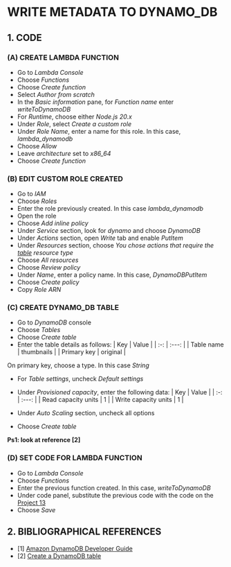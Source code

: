 # WRITE METADATA TO DYNAMO_DB

## 1. CODE

### (A) CREATE LAMBDA FUNCTION

- Go to *Lambda Console*
- Choose *Functions*
- Choose *Create function*
- Select *Author from scratch*
- In the *Basic information* pane, for *Function name* enter *writeToDynamoDB*
- For *Runtime*, choose either *Node.js 20.x*
- Under *Role*, select *Create a custom role*
- Under *Role Name*, enter a name for this role. In this case, *lambda_dynamodb*
- Choose *Allow*
- Leave *architecture* set to *x86_64*
- Choose *Create function*

### (B) EDIT CUSTOM ROLE CREATED

- Go to *IAM*
- Choose *Roles*
- Enter the role previously created. In this case *lambda_dynamodb*
- Open the role
- Choose *Add inline policy*
- Under *Service* section, look for *dynamo* and choose *DynamoDB*
- Under *Actions* section, open *Write* tab and enable *PutItem*
- Under *Resources* section, choose *You chose actions that require the <ins>table</ins> resource type*
- Choose *All resources*
- Choose *Review policy*
- Under *Name*, enter a policy name. In this case, *DynamoDBPutItem*
- Choose *Create policy*
- Copy *Role ARN*

### (C) CREATE DYNAMO_DB TABLE

- Go to *DynamoDB* console
- Choose *Tables*
- Choose *Create table*
- Enter the table details as follows:
| Key | Value |
| :-: | :---: |
| Table name | thumbnails |
| Primary key | original |

On primary key, choose a type. In this case *String*

- For *Table settings*, uncheck *Default settings*
- Under *Provisioned capacity*, enter the following data:
| Key | Value |
| :-: | :---: |
| Read capacity units | 1 |
| Write capacity units | 1 |

- Under *Auto Scaling* section, uncheck all options
- Choose *Create table*

**Ps1: look at reference [2]**

### (D) SET CODE FOR LAMBDA FUNCTION

- Go to *Lambda Console*
- Choose *Functions*
- Enter the previous function created. In this case, *writeToDynamoDB*
- Under code panel, substitute the previous code with the code on the [Project 13](../Projects/imageProcessingWorkflow/writeToDynamoDB/index.mjs)
- Choose *Save*

## 2. BIBLIOGRAPHICAL REFERENCES

- [1] [Amazon DynamoDB Developer Guide](https://docs.aws.amazon.com/amazondynamodb/latest/developerguide/Introduction.html)
- [2] [Create a DynamoDB table](https://docs.aws.amazon.com/amazondynamodb/latest/developerguide/getting-started-step-1.html)
